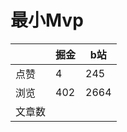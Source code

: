 # 最小Mvp

|        | 掘金 | b站  |
| ------ | ---- | ---- |
| 点赞   | 4    |  245   |
| 浏览   | 402    |  2664    |
| 文章数 |     |     |

